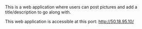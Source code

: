 This is a web application where users can post pictures and add a title/description to go along with. 

This web application is accessible at this port: http://50.18.95.10/

